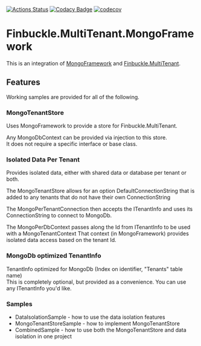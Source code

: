 [![Actions Status](https://github.com/JohnCampionJr/Finbuckle.MultiTenant.MongoFramework/workflows/.NET%20Core%20Coverage%20(Ubuntu)/badge.svg)](https://github.com/JohnCampionJr/Finbuckle.MultiTenant.MongoFramework/actions)
[![Codacy Badge](https://app.codacy.com/project/badge/Grade/5956d5a253ee4e63bf60b132b7341f71)](https://www.codacy.com/gh/JohnCampionJr/Finbuckle.MultiTenant.MongoFramework/dashboard?utm_source=github.com&amp;utm_medium=referral&amp;utm_content=JohnCampionJr/Finbuckle.MultiTenant.MongoFramework&amp;utm_campaign=Badge_Grade)
[![codecov](https://codecov.io/gh/JohnCampionJr/Finbuckle.MultiTenant.MongoFramework/branch/main/graph/badge.svg?token=45JGOD4P2M)](undefined)

# Finbuckle.MultiTenant.MongoFramework
This is an integration of [MongoFramework](https://github.com/TurnerSoftware/MongoFramework) and [Finbuckle.MultiTenant](https://github.com/Finbuckle/Finbuckle.MultiTenant).

## Features

Working samples are provided for all of the following.

### MongoTenantStore

Uses MongoFramework to provide a store for Finbuckle.MultiTenant.  

Any MongoDbContext can be provided via injection to this store.   
It does not require a specific interface or base class.
  
### Isolated Data Per Tenant
Provides isolated data, either with shared data or database per tenant or both.

The MongoTenantStore allows for an option DefaultConnectionString that is added 
to any tenants that do not have their own ConnectionString

The MongoPerTenantConnection then accepts the ITenantInfo and uses its ConnectionString
to connect to MongoDb.

The MongoPerDbContext passes along the Id from ITenantInfo to be used with a MongoTenantContext
That context (in MongoFramework) provides isolated data access based on the tenant Id.

### MongoDb optimized TenantInfo
TenantInfo optimized for MongoDb (Index on identifier, "Tenants" table name)  
This is completely optional, but provided as a convenience.  You can use any ITenantInfo you'd like.

### Samples
- DataIsolationSample - how to use the data isolation features
- MongoTenantStoreSample - how to implement MongoTenantStore
- CombinedSample - how to use both the MongoTenantStore and data isolation in one project